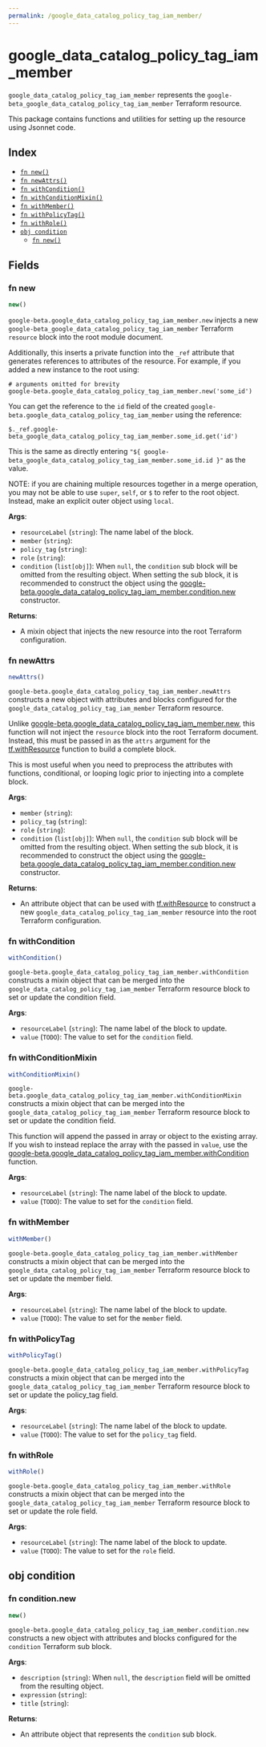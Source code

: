 ```yaml
---
permalink: /google_data_catalog_policy_tag_iam_member/
---
```


# google_data_catalog_policy_tag_iam_member

`google_data_catalog_policy_tag_iam_member` represents the `google-beta_google_data_catalog_policy_tag_iam_member` Terraform resource.



This package contains functions and utilities for setting up the resource using Jsonnet code.


## Index

* [`fn new()`](#fn-new)
* [`fn newAttrs()`](#fn-newattrs)
* [`fn withCondition()`](#fn-withcondition)
* [`fn withConditionMixin()`](#fn-withconditionmixin)
* [`fn withMember()`](#fn-withmember)
* [`fn withPolicyTag()`](#fn-withpolicytag)
* [`fn withRole()`](#fn-withrole)
* [`obj condition`](#obj-condition)
  * [`fn new()`](#fn-conditionnew)

## Fields

### fn new

```ts
new()
```


`google-beta.google_data_catalog_policy_tag_iam_member.new` injects a new `google-beta_google_data_catalog_policy_tag_iam_member` Terraform `resource`
block into the root module document.

Additionally, this inserts a private function into the `_ref` attribute that generates references to attributes of the
resource. For example, if you added a new instance to the root using:

    # arguments omitted for brevity
    google-beta.google_data_catalog_policy_tag_iam_member.new('some_id')

You can get the reference to the `id` field of the created `google-beta.google_data_catalog_policy_tag_iam_member` using the reference:

    $._ref.google-beta_google_data_catalog_policy_tag_iam_member.some_id.get('id')

This is the same as directly entering `"${ google-beta_google_data_catalog_policy_tag_iam_member.some_id.id }"` as the value.

NOTE: if you are chaining multiple resources together in a merge operation, you may not be able to use `super`, `self`,
or `$` to refer to the root object. Instead, make an explicit outer object using `local`.

**Args**:
  - `resourceLabel` (`string`): The name label of the block.
  - `member` (`string`): 
  - `policy_tag` (`string`): 
  - `role` (`string`): 
  - `condition` (`list[obj]`):  When `null`, the `condition` sub block will be omitted from the resulting object. When setting the sub block, it is recommended to construct the object using the [google-beta.google_data_catalog_policy_tag_iam_member.condition.new](#fn-googledatacatalogpolicytagiammemberconditionnew) constructor.

**Returns**:
- A mixin object that injects the new resource into the root Terraform configuration.


### fn newAttrs

```ts
newAttrs()
```


`google-beta.google_data_catalog_policy_tag_iam_member.newAttrs` constructs a new object with attributes and blocks configured for the `google_data_catalog_policy_tag_iam_member`
Terraform resource.

Unlike [google-beta.google_data_catalog_policy_tag_iam_member.new](#fn-googledatacatalogpolicytagiammembernew), this function will not inject the `resource`
block into the root Terraform document. Instead, this must be passed in as the `attrs` argument for the
[tf.withResource](https://github.com/tf-libsonnet/core/tree/main/docs#fn-withresource) function to build a complete block.

This is most useful when you need to preprocess the attributes with functions, conditional, or looping logic prior to
injecting into a complete block.

**Args**:
  - `member` (`string`): 
  - `policy_tag` (`string`): 
  - `role` (`string`): 
  - `condition` (`list[obj]`):  When `null`, the `condition` sub block will be omitted from the resulting object. When setting the sub block, it is recommended to construct the object using the [google-beta.google_data_catalog_policy_tag_iam_member.condition.new](#fn-googledatacatalogpolicytagiammemberconditionnew) constructor.

**Returns**:
  - An attribute object that can be used with [tf.withResource](https://github.com/tf-libsonnet/core/tree/main/docs#fn-withresource) to construct a new `google_data_catalog_policy_tag_iam_member` resource into the root Terraform configuration.


### fn withCondition

```ts
withCondition()
```

`google-beta.google_data_catalog_policy_tag_iam_member.withCondition` constructs a mixin object that can be merged into the `google_data_catalog_policy_tag_iam_member`
Terraform resource block to set or update the condition field.



**Args**:
  - `resourceLabel` (`string`): The name label of the block to update.
  - `value` (`TODO`): The value to set for the `condition` field.


### fn withConditionMixin

```ts
withConditionMixin()
```

`google-beta.google_data_catalog_policy_tag_iam_member.withConditionMixin` constructs a mixin object that can be merged into the `google_data_catalog_policy_tag_iam_member`
Terraform resource block to set or update the condition field.

This function will append the passed in array or object to the existing array. If you wish
to instead replace the array with the passed in `value`, use the [google-beta.google_data_catalog_policy_tag_iam_member.withCondition](TODO)
function.


**Args**:
  - `resourceLabel` (`string`): The name label of the block to update.
  - `value` (`TODO`): The value to set for the `condition` field.


### fn withMember

```ts
withMember()
```

`google-beta.google_data_catalog_policy_tag_iam_member.withMember` constructs a mixin object that can be merged into the `google_data_catalog_policy_tag_iam_member`
Terraform resource block to set or update the member field.



**Args**:
  - `resourceLabel` (`string`): The name label of the block to update.
  - `value` (`TODO`): The value to set for the `member` field.


### fn withPolicyTag

```ts
withPolicyTag()
```

`google-beta.google_data_catalog_policy_tag_iam_member.withPolicyTag` constructs a mixin object that can be merged into the `google_data_catalog_policy_tag_iam_member`
Terraform resource block to set or update the policy_tag field.



**Args**:
  - `resourceLabel` (`string`): The name label of the block to update.
  - `value` (`TODO`): The value to set for the `policy_tag` field.


### fn withRole

```ts
withRole()
```

`google-beta.google_data_catalog_policy_tag_iam_member.withRole` constructs a mixin object that can be merged into the `google_data_catalog_policy_tag_iam_member`
Terraform resource block to set or update the role field.



**Args**:
  - `resourceLabel` (`string`): The name label of the block to update.
  - `value` (`TODO`): The value to set for the `role` field.


## obj condition



### fn condition.new

```ts
new()
```


`google-beta.google_data_catalog_policy_tag_iam_member.condition.new` constructs a new object with attributes and blocks configured for the `condition`
Terraform sub block.



**Args**:
  - `description` (`string`):  When `null`, the `description` field will be omitted from the resulting object.
  - `expression` (`string`): 
  - `title` (`string`): 

**Returns**:
  - An attribute object that represents the `condition` sub block.
